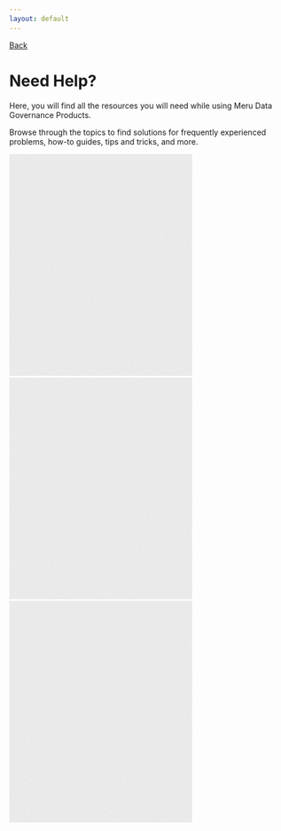 ```yaml
---
layout: default
---
```


[Back](README.md)

# Need Help?

Here, you will find all the resources you will need while using Meru Data Governance Products.

Browse through the topics to find solutions for frequently experienced problems, how-to guides, tips and tricks, and more.


[<img width="330" height="400" src="Media/Images/Icons/Help_User_Icon.gif">](/Pages/Help/User_Guides.md)   [<img width="330" height="400" src="Media/Images/Icons/Help_Admin_Icon.gif">](/Pages/Help/Admin_Guides.md)   [<img width="330" height="400" src="Media/Images/Icons/Help_Troubleshooting_Icon.gif">](/Pages/Help/Troubleshooting.md)
